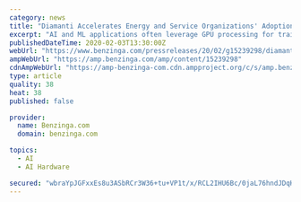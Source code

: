 ```yaml
---
category: news
title: "Diamanti Accelerates Energy and Service Organizations' Adoption of AI/ML"
excerpt: "AI and ML applications often leverage GPU processing for training models and they benefit from containers and Kubernetes. However, these processes are often complicated to adopt and run at scale."
publishedDateTime: 2020-02-03T13:30:00Z
webUrl: "https://www.benzinga.com/pressreleases/20/02/g15239298/diamanti-accelerates-energy-and-service-organizations-adoption-of-aiml"
ampWebUrl: "https://amp.benzinga.com/amp/content/15239298"
cdnAmpWebUrl: "https://amp-benzinga-com.cdn.ampproject.org/c/s/amp.benzinga.com/amp/content/15239298"
type: article
quality: 38
heat: 38
published: false

provider:
  name: Benzinga.com
  domain: benzinga.com

topics:
  - AI
  - AI Hardware

secured: "wbraYpJGFxxEs8u3ASbRCr3W36+tu+VP1t/x/RCL2IHU6Bc/0jaL76hndJDqHiYODFRG1aLsODdYVjA54qjhEO2mGeVSQu40IKVzn50DTCD748PSgySVoU/C4IHlGPtR1sxYMeNfgvi/t1vno15cWGhzfDrzf7dQtKm9OUlFm60yYOsEeeeEboKavt1A5O+uZkju+Rblxko1uV44Xt2CFAQ7UW+PDLc54vA4V5zXYPiXX4VVxaZuocgb661nLZ59heq+Kcphz/Esf/gwnDUTJnZq6+zdQuY0UsA+s58TnmlUR+YRonozljkbI2skqeJ9;b3ZNVMhc5PdLymXe9Y2Enw=="
---
```


